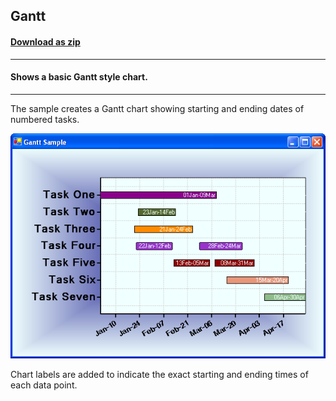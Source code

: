 ## Gantt
#### [Download as zip](https://grapecity.github.io/DownGit/#/home?url=https://github.com/GrapeCity/ComponentOne-WinForms-Samples/tree/master/NetFramework\Charts\CS\Gantt)
____
#### Shows a basic Gantt style chart.
____
The sample creates a Gantt chart showing starting and ending dates of numbered tasks.

![screenshot](screenshot.png)

Chart labels are added to indicate the exact starting and ending times of each data point.